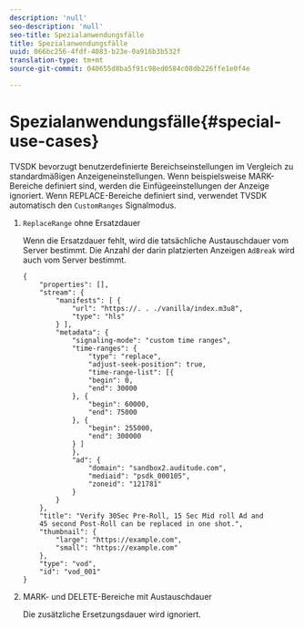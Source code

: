 ```yaml
---
description: 'null'
seo-description: 'null'
seo-title: Spezialanwendungsfälle
title: Spezialanwendungsfälle
uuid: 066bc256-4fdf-4083-b23e-0a916b3b532f
translation-type: tm+mt
source-git-commit: 040655d8ba5f91c98ed0584c08db226ffe1e0f4e

---
```



# Spezialanwendungsfälle{#special-use-cases}

TVSDK bevorzugt benutzerdefinierte Bereichseinstellungen im Vergleich zu standardmäßigen Anzeigeneinstellungen. Wenn beispielsweise MARK-Bereiche definiert sind, werden die Einfügeeinstellungen der Anzeige ignoriert. Wenn REPLACE-Bereiche definiert sind, verwendet TVSDK automatisch den `CustomRanges` Signalmodus.

1. `ReplaceRange` ohne Ersatzdauer

   Wenn die Ersatzdauer fehlt, wird die tatsächliche Austauschdauer vom Server bestimmt. Die Anzahl der darin platzierten Anzeigen `AdBreak` wird auch vom Server bestimmt.

   ```
   {
       "properties": [],
       "stream": {
           "manifests": [ {
               "url": "https://. . ./vanilla/index.m3u8",
               "type": "hls"
           } ],
           "metadata": {
               "signaling-mode": "custom time ranges",
               "time-ranges": {
                   "type": "replace",
                   "adjust-seek-position": true,
                   "time-range-list": [{
                   "begin": 0,
                   "end": 30000
               }, {
                   "begin": 60000,
                   "end": 75000
               }, {
                   "begin": 255000,
                   "end": 300000
               } ]
               },
               "ad": {             
                   "domain": "sandbox2.auditude.com",
                   "mediaid": "psdk_000105",
                   "zoneid": "121781"
               }     
           }
       },
       "title": "Verify 30Sec Pre-Roll, 15 Sec Mid roll Ad and 
       45 second Post-Roll can be replaced in one shot.",
       "thumbnail": {
           "large": "https://example.com",
           "small": "https://example.com"
       },
       "type": "vod",
       "id": "vod_001"
   }
   ```

1. MARK- und DELETE-Bereiche mit Austauschdauer

   Die zusätzliche Ersetzungsdauer wird ignoriert.

